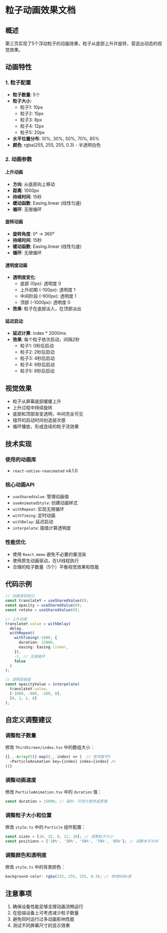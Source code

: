 # 粒子动画效果文档

## 概述
第三页实现了5个浮动粒子的动画效果，粒子从底部上升并旋转，营造出动态的视觉效果。

## 动画特性

### 1. 粒子配置
- **粒子数量**: 5个
- **粒子大小**:
  - 粒子1: 10px
  - 粒子2: 15px
  - 粒子3: 8px
  - 粒子4: 12px
  - 粒子5: 20px
- **水平位置分布**: 10%, 30%, 50%, 70%, 85%
- **颜色**: rgba(255, 255, 255, 0.3) - 半透明白色

### 2. 动画参数

#### 上升动画
- **方向**: 从底部向上移动
- **距离**: 1000px
- **持续时间**: 15秒
- **缓动函数**: Easing.linear (线性匀速)
- **循环**: 无限循环

#### 旋转动画
- **旋转角度**: 0° → 360°
- **持续时间**: 15秒
- **缓动函数**: Easing.linear (线性匀速)
- **循环**: 无限循环

#### 透明度动画
- **透明度变化**:
  - 底部 (0px): 透明度 0
  - 上升初期 (-100px): 透明度 1
  - 中间阶段 (-900px): 透明度 1
  - 顶部 (-1000px): 透明度 0
- **效果**: 粒子在底部淡入，在顶部淡出

#### 延迟启动
- **延迟计算**: index * 2000ms
- **效果**: 每个粒子依次启动，间隔2秒
  - 粒子1: 0秒后启动
  - 粒子2: 2秒后启动
  - 粒子3: 4秒后启动
  - 粒子4: 6秒后启动
  - 粒子5: 8秒后启动

## 视觉效果
- 粒子从屏幕底部缓缓上升
- 上升过程中持续旋转
- 底部和顶部渐变透明，中间完全可见
- 错开的启动时间创造层次感
- 循环播放，形成连续的粒子流效果

## 技术实现

### 使用的动画库
- `react-native-reanimated` v4.1.0

### 核心动画API
- `useSharedValue`: 管理动画值
- `useAnimatedStyle`: 创建动画样式
- `withRepeat`: 实现无限循环
- `withTiming`: 定时动画
- `withDelay`: 延迟启动
- `interpolate`: 插值计算透明度

### 性能优化
- 使用 `React.memo` 避免不必要的重渲染
- 使用原生动画驱动，在UI线程执行
- 合理的粒子数量（5个）平衡视觉效果和性能

## 代码示例

```typescript
// 动画值初始化
const translateY = useSharedValue(0);
const opacity = useSharedValue(0);
const rotate = useSharedValue(0);

// 上升动画
translateY.value = withDelay(
  delay,
  withRepeat(
    withTiming(-1000, {
      duration: 15000,
      easing: Easing.linear,
    }),
    -1, // 无限循环
    false
  )
);

// 透明度插值
const opacityValue = interpolate(
  translateY.value,
  [-1000, -900, -100, 0],
  [0, 1, 1, 0]
);
```

## 自定义调整建议

### 调整粒子数量
修改 `ThirdScreen/index.tsx` 中的数组大小：
```typescript
{[...Array(5)].map((_, index) => (  // 修改数字5
  <ParticleAnimation key={index} index={index} />
))}
```

### 调整动画速度
修改 `ParticleAnimation.tsx` 中的 `duration` 值：
```typescript
const duration = 15000; // 毫秒，可改为更快或更慢
```

### 调整粒子大小和位置
修改 `style.ts` 中的 `Particle` 组件配置：
```typescript
const sizes = [10, 15, 8, 12, 20]; // 调整粒子大小
const positions = ['10%', '30%', '50%', '70%', '85%']; // 调整水平分布
```

### 调整颜色和透明度
修改 `style.ts` 中的背景颜色：
```typescript
background-color: rgba(255, 255, 255, 0.3); // 修改RGBA值
```

## 注意事项
1. 确保设备性能足够支撑动画流畅运行
2. 在低端设备上可考虑减少粒子数量
3. 避免同时运行过多动画影响性能
4. 测试不同屏幕尺寸的显示效果